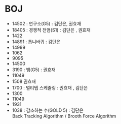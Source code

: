 # BOJ
 
 - 14502 : 연구소(G5) : 김단은, 권효재
 - 18405 : 경쟁적 전염(S1) : 김단은 , 권효재
 - 1422
 - 14891 : 톱니바퀴 : 김단은
 - 14999
 - 1062
 - 9095
 - 14500
 - 3190 : 뱀(G5) : 권효재
 - 11049
 - 1508 권효재
 - 1700 : 멀티탭 스케줄링 : 권효재 , 김단은 
 - 1300
 - 11049
 - 1931
 - 1038 : 감소하는 수(GOLD 5) : 김단은    
     Back Tracking Algorithm / Brooth Force Algorithm
